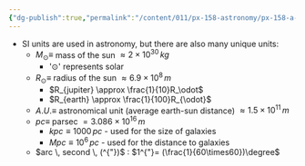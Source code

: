 ```yaml
---
{"dg-publish":true,"permalink":"/content/011/px-158-astronomy/px-158-a-introduction/px-158-a1-introduction/","created":"2024-11-25T10:50:32.000+00:00","updated":"2024-11-26T20:12:53.080+00:00"}
---
```


- SI units are used in astronomy, but there are also many unique units:
	- $M_{\odot} \equiv$ mass of the sun $\approx 2\times10^{30} \, kg$
		- '$\odot$' represents solar
	- $R_{\odot}\equiv$ radius of the sun $\approx 6.9\times10^{8} \, m$
		- $R_{jupiter} \approx \frac{1}{10}R_\odot$
		- $R_{earth} \approx \frac{1}{100}R_{\odot}$
	- $A.U. \equiv$ astronomical unit (average earth-sun distance) $\approx 1.5\times10^{11} \, m$
	- $pc \equiv$ parsec $= 3.086\times10^{16} \, m$
		- $kpc \equiv 1000 \,pc$ - used for the size of galaxies
		- $Mpc \equiv 10^{6} \, pc$ - used for the distance to galaxies
	- $arc \, second \, (^{"})$ : $1^{"}= (\frac{1}{60\times60})\degree$